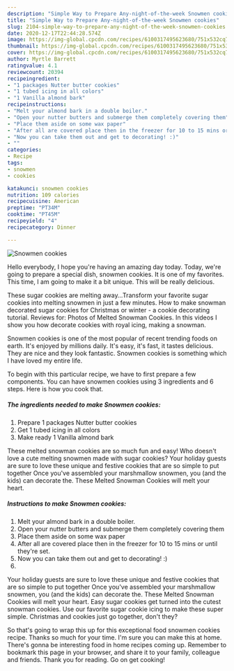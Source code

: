 ```yaml
---
description: "Simple Way to Prepare Any-night-of-the-week Snowmen cookies"
title: "Simple Way to Prepare Any-night-of-the-week Snowmen cookies"
slug: 2104-simple-way-to-prepare-any-night-of-the-week-snowmen-cookies
date: 2020-12-17T22:44:28.574Z
image: https://img-global.cpcdn.com/recipes/6100317495623680/751x532cq70/snowmen-cookies-recipe-main-photo.jpg
thumbnail: https://img-global.cpcdn.com/recipes/6100317495623680/751x532cq70/snowmen-cookies-recipe-main-photo.jpg
cover: https://img-global.cpcdn.com/recipes/6100317495623680/751x532cq70/snowmen-cookies-recipe-main-photo.jpg
author: Myrtle Barrett
ratingvalue: 4.1
reviewcount: 20394
recipeingredient:
- "1 packages Nutter butter cookies"
- "1 tubed icing in all colors"
- "1 Vanilla almond bark"
recipeinstructions:
- "Melt your almond bark in a double boiler."
- "Open your nutter butters and submerge them completely covering them"
- "Place them aside on some wax paper"
- "After all are covered place then in the freezer for 10 to 15 mins or until they&#39;re set."
- "Now you can take them out and get to decorating! :)"
- ""
categories:
- Recipe
tags:
- snowmen
- cookies

katakunci: snowmen cookies 
nutrition: 109 calories
recipecuisine: American
preptime: "PT34M"
cooktime: "PT45M"
recipeyield: "4"
recipecategory: Dinner

---
```



![Snowmen cookies](https://img-global.cpcdn.com/recipes/6100317495623680/751x532cq70/snowmen-cookies-recipe-main-photo.jpg)

Hello everybody, I hope you're having an amazing day today. Today, we're going to prepare a special dish, snowmen cookies. It is one of my favorites. This time, I am going to make it a bit unique. This will be really delicious.

These sugar cookies are melting away…Transform your favorite sugar cookies into melting snowmen in just a few minutes. How to make snowman decorated sugar cookies for Christmas or winter - a cookie decorating tutorial. Reviews for: Photos of Melted Snowman Cookies. In this videos I show you how decorate cookies with royal icing, making a snowman.

Snowmen cookies is one of the most popular of recent trending foods on earth. It's enjoyed by millions daily. It's easy, it's fast, it tastes delicious. They are nice and they look fantastic. Snowmen cookies is something which I have loved my entire life.


To begin with this particular recipe, we have to first prepare a few components. You can have snowmen cookies using 3 ingredients and 6 steps. Here is how you cook that.

<!--inarticleads1-->

##### The ingredients needed to make Snowmen cookies:

1. Prepare 1 packages Nutter butter cookies
1. Get 1 tubed icing in all colors
1. Make ready 1 Vanilla almond bark


These melted snowman cookies are so much fun and easy! Who doesn&#39;t love a cute melting snowmen made with sugar cookies? Your holiday guests are sure to love these unique and festive cookies that are so simple to put together Once you&#39;ve assembled your marshmallow snowmen, you (and the kids) can decorate the. These Melted Snowman Cookies will melt your heart. 

<!--inarticleads2-->

##### Instructions to make Snowmen cookies:

1. Melt your almond bark in a double boiler.
1. Open your nutter butters and submerge them completely covering them
1. Place them aside on some wax paper
1. After all are covered place then in the freezer for 10 to 15 mins or until they&#39;re set.
1. Now you can take them out and get to decorating! :)
1. 


Your holiday guests are sure to love these unique and festive cookies that are so simple to put together Once you&#39;ve assembled your marshmallow snowmen, you (and the kids) can decorate the. These Melted Snowman Cookies will melt your heart. Easy sugar cookies get turned into the cutest snowman cookies. Use our favorite sugar cookie icing to make these super simple. Christmas and cookies just go together, don&#39;t they? 

So that's going to wrap this up for this exceptional food snowmen cookies recipe. Thanks so much for your time. I'm sure you can make this at home. There's gonna be interesting food in home recipes coming up. Remember to bookmark this page in your browser, and share it to your family, colleague and friends. Thank you for reading. Go on get cooking!
